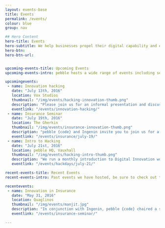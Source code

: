 ```yaml
---
layout: events-base
title: Events
permalink: /events/
colour: blue
group: nav

## Hero Content
hero-title: Events
hero-subtitle: We help businesses propel their digital capability and enable innovation.
hero-btn:
hero-btn-url:


upcoming-events-title: Upcoming Events
upcoming-events-intro: pebble hosts a wide range of events including seminars and lightning talks. Get involved.

upcomingevents:
 - name: Innovation hacking
   date: "July 13th, 2016"
   location: Vox Studios
   thumbnail: "/img/events/hacking-innovation-thumb.png"
   description: "Please join us for an informal presentation and discussion at Vox Studios to discuss how hacking can empower your team and drive innovation and growth."
   eventlink: "/events/innovation-hacking/"
 - name: Insurance Seminar
   date: "July 19th, 2016"
   location: The Gherkin
   thumbnail: "/img/events/insurance-innovation-thumb.png"
   description: "pebble {code} and Ingenin invite you to join us for a breakfast seminar at Searcys in the Gherkin to discuss the future of technology and innovation in insurance."
   eventlink: "/events/insurance/july-19/"
 - name: Intro to Hacking
   date: "July 21st, 2016"
   location: pebble HQ, Vauxhall
   thumbnail: "/img/events/hacking-intro-thumb.png"
   description: "We run a monthly introduction to Digital Innovation workshop at pebble HQ. This is a practical workshop on techniques that can make your organisation more innovative.<br>The next event will be held on <a href='/events/hackdays/july-21/'>July 21th</a> but if you miss out, our next events are on <a href='/events/hackdays/august-25/'>August 25th</a> and <a href='/events/hackdays/september-22/'>September 22nd</a>"
   eventlink: "/events/hackdays/july-21/"

recent-events-title: Recent Events
recent-events-intro: Past events we have hosted, be sure to check out the event page for videos and more.

recentevents:
 - name: Innovation in Insurance
   date: "May 31, 2016"
   location: Quaglinos
   thumbnail: "/img/events/manjit.jpg"
   description: "In conjunction with Ingenin, pebble {code} chaired a seminar on Innovation in the Insurance sector. Innovation Expert; Manjit Rana talked us through the ways the digital revolution is impacting on Insurance."
   eventlink: "/events/insurance-seminar/"

---
```


